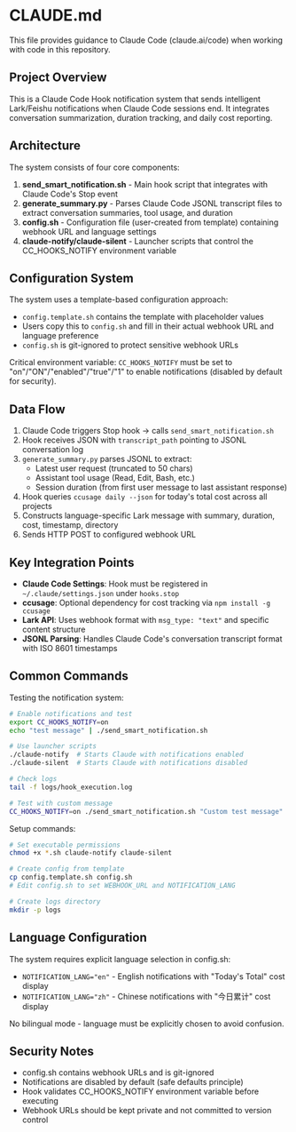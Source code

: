 # CLAUDE.md

This file provides guidance to Claude Code (claude.ai/code) when working with code in this repository.

## Project Overview

This is a Claude Code Hook notification system that sends intelligent Lark/Feishu notifications when Claude Code sessions end. It integrates conversation summarization, duration tracking, and daily cost reporting.

## Architecture

The system consists of four core components:

1. **send_smart_notification.sh** - Main hook script that integrates with Claude Code's Stop event
2. **generate_summary.py** - Parses Claude Code JSONL transcript files to extract conversation summaries, tool usage, and duration
3. **config.sh** - Configuration file (user-created from template) containing webhook URL and language settings
4. **claude-notify/claude-silent** - Launcher scripts that control the CC_HOOKS_NOTIFY environment variable

## Configuration System

The system uses a template-based configuration approach:
- `config.template.sh` contains the template with placeholder values
- Users copy this to `config.sh` and fill in their actual webhook URL and language preference
- `config.sh` is git-ignored to protect sensitive webhook URLs

Critical environment variable: `CC_HOOKS_NOTIFY` must be set to "on"/"ON"/"enabled"/"true"/"1" to enable notifications (disabled by default for security).

## Data Flow

1. Claude Code triggers Stop hook → calls `send_smart_notification.sh`
2. Hook receives JSON with `transcript_path` pointing to JSONL conversation log
3. `generate_summary.py` parses JSONL to extract:
   - Latest user request (truncated to 50 chars)
   - Assistant tool usage (Read, Edit, Bash, etc.)
   - Session duration (from first user message to last assistant response)
4. Hook queries `ccusage daily --json` for today's total cost across all projects
5. Constructs language-specific Lark message with summary, duration, cost, timestamp, directory
6. Sends HTTP POST to configured webhook URL

## Key Integration Points

- **Claude Code Settings**: Hook must be registered in `~/.claude/settings.json` under `hooks.stop`
- **ccusage**: Optional dependency for cost tracking via `npm install -g ccusage`
- **Lark API**: Uses webhook format with `msg_type: "text"` and specific content structure
- **JSONL Parsing**: Handles Claude Code's conversation transcript format with ISO 8601 timestamps

## Common Commands

Testing the notification system:
```bash
# Enable notifications and test
export CC_HOOKS_NOTIFY=on
echo "test message" | ./send_smart_notification.sh

# Use launcher scripts
./claude-notify  # Starts Claude with notifications enabled
./claude-silent  # Starts Claude with notifications disabled

# Check logs
tail -f logs/hook_execution.log

# Test with custom message
CC_HOOKS_NOTIFY=on ./send_smart_notification.sh "Custom test message"
```

Setup commands:
```bash
# Set executable permissions
chmod +x *.sh claude-notify claude-silent

# Create config from template
cp config.template.sh config.sh
# Edit config.sh to set WEBHOOK_URL and NOTIFICATION_LANG

# Create logs directory
mkdir -p logs
```

## Language Configuration

The system requires explicit language selection in config.sh:
- `NOTIFICATION_LANG="en"` - English notifications with "Today's Total" cost display  
- `NOTIFICATION_LANG="zh"` - Chinese notifications with "今日累计" cost display

No bilingual mode - language must be explicitly chosen to avoid confusion.

## Security Notes

- config.sh contains webhook URLs and is git-ignored
- Notifications are disabled by default (safe defaults principle)
- Hook validates CC_HOOKS_NOTIFY environment variable before executing
- Webhook URLs should be kept private and not committed to version control